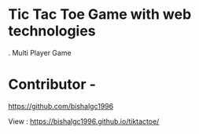 # Tic Tac Toe Game with web technologies
  . Multi Player Game

# Contributor -

https://github.com/bishalgc1996

View : https://bishalgc1996.github.io/tiktactoe/

